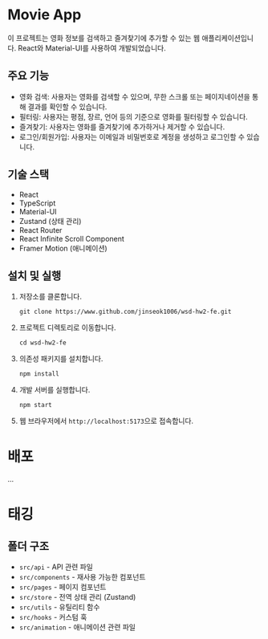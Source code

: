 # Movie App

이 프로젝트는 영화 정보를 검색하고 즐겨찾기에 추가할 수 있는 웹 애플리케이션입니다. React와 Material-UI를 사용하여 개발되었습니다.

## 주요 기능

- 영화 검색: 사용자는 영화를 검색할 수 있으며, 무한 스크롤 또는 페이지네이션을 통해 결과를 확인할 수 있습니다.
- 필터링: 사용자는 평점, 장르, 언어 등의 기준으로 영화를 필터링할 수 있습니다.
- 즐겨찾기: 사용자는 영화를 즐겨찾기에 추가하거나 제거할 수 있습니다.
- 로그인/회원가입: 사용자는 이메일과 비밀번호로 계정을 생성하고 로그인할 수 있습니다.

## 기술 스택

- React
- TypeScript
- Material-UI
- Zustand (상태 관리)
- React Router
- React Infinite Scroll Component
- Framer Motion (애니메이션)

## 설치 및 실행

1. 저장소를 클론합니다.
   ```
   git clone https://www.github.com/jinseok1006/wsd-hw2-fe.git
   ```

2. 프로젝트 디렉토리로 이동합니다.
   ```
   cd wsd-hw2-fe
   ```

3. 의존성 패키지를 설치합니다.
   ```
   npm install
   ```

4. 개발 서버를 실행합니다.
   ```
   npm start
   ```

5. 웹 브라우저에서 `http://localhost:5173`으로 접속합니다.

# 배포
...

# 태깅


## 폴더 구조

- `src/api` - API 관련 파일
- `src/components` - 재사용 가능한 컴포넌트
- `src/pages` - 페이지 컴포넌트
- `src/store` - 전역 상태 관리 (Zustand)
- `src/utils` - 유틸리티 함수
- `src/hooks` - 커스텀 훅
- `src/animation` - 애니메이션 관련 파일



